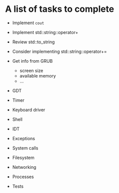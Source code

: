# A list of tasks to complete

- Implement `cout`

- Implement std::string::operator+

- Review std::to_string

- Consider implementing std::string::operator+=

- Get info from GRUB
  - screen size
  - available memory
  - ...
- GDT
- Timer
- Keyboard driver
- Shell
- IDT
- Exceptions
- System calls
- Filesystem
- Networking
- Processes
- Tests
